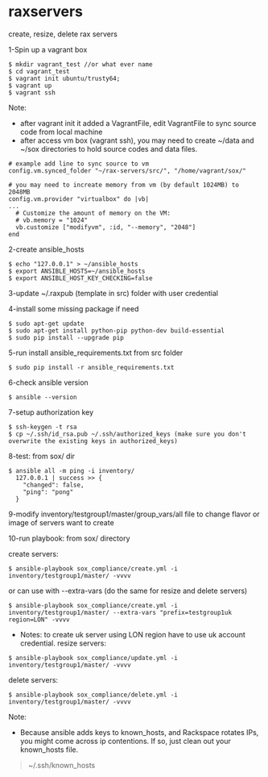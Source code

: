 # raxservers
create, resize, delete rax servers

1-Spin up a vagrant box
````
$ mkdir vagrant_test //or what ever name
$ cd vagrant_test
$ vagrant init ubuntu/trusty64;
$ vagrant up
$ vagrant ssh
````
Note: 
+ after vagrant init it added a VagrantFile, edit VagrantFile to sync source code from local machine
+ after access vm box (vagrant ssh), you may need to create ~/data and ~/sox directories to hold source codes and data files.
````
# example add line to sync source to vm
config.vm.synced_folder "~/rax-servers/src/", "/home/vagrant/sox/"

# you may need to increate memory from vm (by default 1024MB) to 2048MB
config.vm.provider "virtualbox" do |vb|
...
  # Customize the amount of memory on the VM:
  # vb.memory = "1024"
  vb.customize ["modifyvm", :id, "--memory", "2048"]
end
````
2-create ansible_hosts
````
$ echo "127.0.0.1" > ~/ansible_hosts  
$ export ANSIBLE_HOSTS=~/ansible_hosts
$ export ANSIBLE_HOST_KEY_CHECKING=false
````
3-update ~/.raxpub (template in src) folder with user credential 

4-install some missing package if need
````
$ sudo apt-get update
$ sudo apt-get install python-pip python-dev build-essential
$ sudo pip install --upgrade pip
```` 
5-run install ansible_requirements.txt from src folder
````
$ sudo pip install -r ansible_requirements.txt
````
6-check ansible version
````
$ ansible --version
```` 
7-setup authorization key
````
$ ssh-keygen -t rsa
$ cp ~/.ssh/id_rsa.pub ~/.ssh/authorized_keys (make sure you don't overwrite the existing keys in authorized_keys)
````
8-test: from sox/ dir
````
$ ansible all -m ping -i inventory/
  127.0.0.1 | success >> {
    "changed": false, 
    "ping": "pong"
  }
````
9-modify inventory/testgroup1/master/group_vars/all file to change flavor or image of servers want to create

10-run playbook: from sox/ directory

  create servers:
````
$ ansible-playbook sox_compliance/create.yml -i inventory/testgroup1/master/ -vvvv
````
  or can use with --extra-vars (do the same for resize and delete servers)
````
$ ansible-playbook sox_compliance/create.yml -i inventory/testgroup1/master/ --extra-vars "prefix=testgroup1uk region=LON" -vvvv
````
+ Notes: to create uk server using LON region have to use uk account credential.
  resize servers:
````
$ ansible-playbook sox_compliance/update.yml -i inventory/testgroup1/master/ -vvvv
```` 
  delete servers:
````
$ ansible-playbook sox_compliance/delete.yml -i inventory/testgroup1/master/ -vvvv
````
Note:
+ Because ansible adds keys to known_hosts, and Rackspace rotates IPs, you might come across ip contentions. If so, just clean out your known_hosts file.

> ~/.ssh/known_hosts
